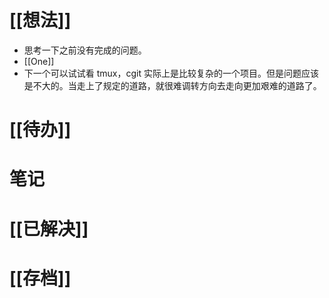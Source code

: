 # [[想法]]
- 思考一下之前没有完成的问题。
- [[One]]
- 下一个可以试试看 tmux，cgit 实际上是比较复杂的一个项目。但是问题应该是不大的。当走上了规定的道路，就很难调转方向去走向更加艰难的道路了。

# [[待办]]

# 笔记

# [[已解决]]

# [[存档]]